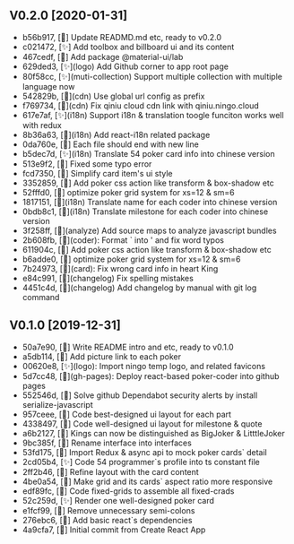 ## V0.2.0 [2020-01-31]

* b56b917, [:rocket:] Update READMD.md etc, ready to v0.2.0
* c021472, [:sparkles:] Add toolbox and billboard ui and its content
* 467cedf, [:construction_worker:] Add package @material-ui/lab
* 629ded3, [:sparkles:]\(logo) Add Github corner to app root page
* 80f58cc, [:sparkles:]\(muti-collection) Support multiple collection with multiple language now
* 542829b, [:art:]\(cdn) Use global url config as prefix
* f769734, [:hammer:]\(cdn) Fix qiniu cloud cdn link with qiniu.ningo.cloud
* 617e7af, [:sparkles:]\(i18n) Support i18n & translation toogle funciton works well with redux
* 8b36a63, [:construction_worker:]\(i18n) Add react-i18n related package
* 0da760e, [:lipstick:] Each file should end with new line
* b5dec7d, [:sparkles:]\(i18n) Translate 54 poker card info into chinese version
* 513e9f2, [:lipstick:] Fixed some typo error
* fcd7350, [:lipstick:] Simplify card item's ui style
* 3352859, [:lipstick:] Add poker css action like transform & box-shadow etc
* 52fffd0, [:lipstick:] optimize poker grid system for xs=12 & sm=6
* 1817151, [:art:]\(i18n) Translate name for each coder into chinese version
* 0bdb8c1, [:art:]\(i18n) Translate milestone for each coder into chinese version
* 3f258ff, [:construction_worker:]\(analyze) Add source maps to analyze javascript bundles
* 2b608fb, [:lipstick:]\(coder): Format ` into ' and fix word typos
* 611904c, [:lipstick:] Add poker css action like transform & box-shadow etc
* b6adde0, [:lipstick:] optimize poker grid system for xs=12 & sm=6
* 7b24973, [:hammer:]\(card): Fix wrong card info in heart King
* e84c991, [:pencil:]\(changelog) Fix spelling mistakes
* 4451c4d, [:pencil:]\(changelog) Add changelog by manual with git log command

## V0.1.0 [2019-12-31]

* 50a7e90, [:rocket:] Write README intro and etc, ready to v0.1.0
* a5db114, [:art:] Add picture link to each poker
* 00620e8, [:sparkles:]\(logo): Import ningo temp logo, and related favicons
* 5d7cc48, [:construction_worker:]\(gh-pages): Deploy react-based poker-coder into github pages
* 552546d, [:construction_worker:] Solve github Dependabot security alerts by install serialize-javascript
* 957ceee, [:art:] Code best-designed ui layout for each part
* 4338497, [:art:] Code well-designed ui layout for milestone & quote
* a6b2127, [:bug:] Kings can now be distinguished as BigJoker & LitttleJoker
* 9bc385f, [:hammer:] Rename interface into interfaces
* 53fd175, [:art:] Import Redux & async api to mock poker cards` detail
* 2cd05b4, [:sparkles:] Code 54 programmer`s profile into ts constant file
* 2ff2b46, [:lipstick:] Refine layout with the card content
* 4be0a54, [:lipstick:] Make grid and its cards` aspect ratio more responsive
* edf89fc, [:lipstick:] Code fixed-grids to assemble all fixed-crads
* 52c259d, [:sparkles:] Render one well-designed poker card
* e1fcf99, [:hammer:] Remove unnecessary semi-colons
* 276ebc6, [:construction_worker:] Add basic react`s dependencies
* 4a9cfa7, [:tada:] Initial commit from Create React App